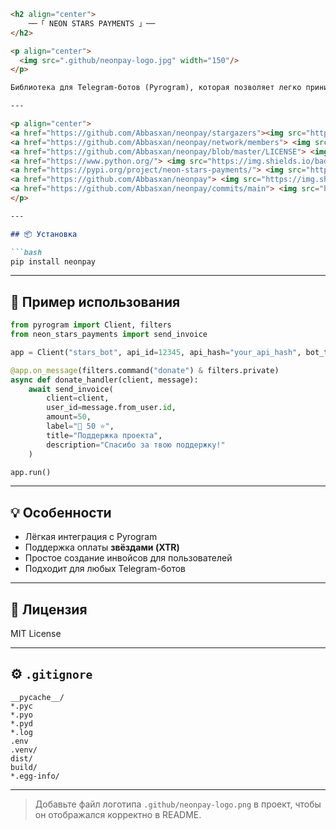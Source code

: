 ```markdown
<h2 align="center">
    ──「 NEON STARS PAYMENTS 」──
</h2>

<p align="center">
  <img src=".github/neonpay-logo.jpg" width="150"/>
</p>

Библиотека для Telegram-ботов (Pyrogram), которая позволяет легко принимать оплату **звёздами (XTR)**.

---

<p align="center">
<a href="https://github.com/Abbasxan/neonpay/stargazers"><img src="https://img.shields.io/github/stars/Abbasxan/neonpay?color=black&logo=github&logoColor=black&style=for-the-badge" alt="Stars" /></a>
<a href="https://github.com/Abbasxan/neonpay/network/members"> <img src="https://img.shields.io/github/forks/Abbasxan/neonpay?color=black&logo=github&logoColor=black&style=for-the-badge" /></a>
<a href="https://github.com/Abbasxan/neonpay/blob/master/LICENSE"> <img src="https://img.shields.io/badge/License-MIT-blueviolet?style=for-the-badge" alt="License" /> </a>
<a href="https://www.python.org/"> <img src="https://img.shields.io/badge/Written%20in-Python-skyblue?style=for-the-badge&logo=python" alt="Python" /> </a>
<a href="https://pypi.org/project/neon-stars-payments/"> <img src="https://img.shields.io/pypi/v/neon-stars-payments?color=white&label=PyPI&logo=python&logoColor=blue&style=for-the-badge" /></a>
<a href="https://github.com/Abbasxan/neonpay"> <img src="https://img.shields.io/github/repo-size/Abbasxan/neonpay?color=skyblue&logo=github&logoColor=blue&style=for-the-badge" /></a>
<a href="https://github.com/Abbasxan/neonpay/commits/main"> <img src="https://img.shields.io/github/last-commit/Abbasxan/neonpay?color=black&logo=github&logoColor=black&style=for-the-badge" /></a>
</p>

---

## 📦 Установка

```bash
pip install neonpay
```

---

## 🚀 Пример использования

```python
from pyrogram import Client, filters
from neon_stars_payments import send_invoice

app = Client("stars_bot", api_id=12345, api_hash="your_api_hash", bot_token="YOUR_BOT_TOKEN")

@app.on_message(filters.command("donate") & filters.private)
async def donate_handler(client, message):
    await send_invoice(
        client=client,
        user_id=message.from_user.id,
        amount=50,
        label="🥐 50 ⭐",
        title="Поддержка проекта",
        description="Спасибо за твою поддержку!"
    )

app.run()
```

---

## 💡 Особенности

- Лёгкая интеграция с Pyrogram  
- Поддержка оплаты **звёздами (XTR)**  
- Простое создание инвойсов для пользователей  
- Подходит для любых Telegram-ботов  

---

## 📝 Лицензия

MIT License

---

## ⚙ `.gitignore`

```
__pycache__/
*.pyc
*.pyo
*.pyd
*.log
.env
.venv/
dist/
build/
*.egg-info/
```

---

> Добавьте файл логотипа `.github/neonpay-logo.png` в проект, чтобы он отображался корректно в README.
```
